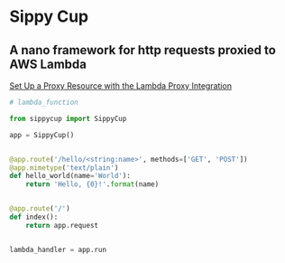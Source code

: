 # Sippy Cup

## A nano framework for http requests proxied to AWS Lambda

[Set Up a Proxy Resource with the Lambda Proxy Integration](https://docs.aws.amazon.com/apigateway/latest/developerguide/api-gateway-set-up-simple-proxy.html#api-gateway-set-up-lambda-proxy-integration-on-proxy-resource)

```python
# lambda_function

from sippycup import SippyCup

app = SippyCup()


@app.route('/hello/<string:name>', methods=['GET', 'POST'])
@app.mimetype('text/plain')
def hello_world(name='World'):
    return 'Hello, {0}!'.format(name)


@app.route('/')
def index():
    return app.request


lambda_handler = app.run

```
